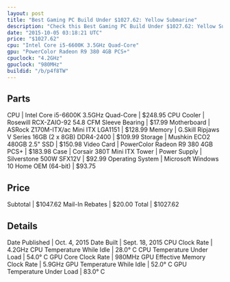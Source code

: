 ```yaml
---
layout: post
title: "Best Gaming PC Build Under $1027.62: Yellow Submarine"
description: "Check this Best Gaming PC Build Under $1027.62: Yellow Submarine. CPU: Intel Core i5-6600K 3.5GHz Quad-Core, CPU Cooler: Rosewill RCX-ZAIO-92 54.8 CFM Sleeve Bearing, Moth"
date: "2015-10-05 03:18:21 UTC"
price: "$1027.62"
cpu: "Intel Core i5-6600K 3.5GHz Quad-Core"
gpu: "PowerColor Radeon R9 380 4GB PCS+"
cpuclock: "4.2GHz"
gpuclock: "980MHz"
buildid: "/b/p4f8TW"
---
```


## Parts

CPU | Intel Core i5-6600K 3.5GHz Quad-Core | $248.95
CPU Cooler | Rosewill RCX-ZAIO-92 54.8 CFM Sleeve Bearing | $17.99
Motherboard | ASRock Z170M-ITX/ac Mini ITX LGA1151 | $128.99
Memory | G.Skill Ripjaws V Series 16GB (2 x 8GB) DDR4-2400 | $109.99
Storage | Mushkin ECO2 480GB 2.5" SSD | $150.98
Video Card | PowerColor Radeon R9 380 4GB PCS+ | $183.98
Case | Corsair 380T Mini ITX Tower | 
Power Supply | Silverstone 500W SFX12V | $92.99
Operating System | Microsoft Windows 10 Home OEM (64-bit) | $93.75

## Price

Subtotal | $1047.62
Mail-In Rebates | $20.00
Total | $1027.62

## Details

Date Published | Oct. 4, 2015
Date Built | Sept. 18, 2015
CPU Clock Rate | 4.2GHz
CPU Temperature While Idle | 28.0° C
CPU Temperature Under Load | 54.0° C
GPU Core Clock Rate | 980MHz
GPU Effective Memory Clock Rate | 5.9GHz
GPU Temperature While Idle | 52.0° C
GPU Temperature Under Load | 83.0° C